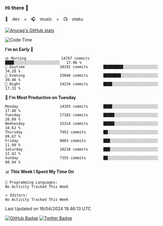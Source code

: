 ### Hi there 👋

🚀　dev　+　🎧　music　+　📺　otaku


[![Anurag's GitHub stats](https://github-readme-stats.vercel.app/api?username=koheitasaka&count_private=true&show_icons=true&theme=monokai)](https://github.com/koheitasaka/github-readme-stats)

<!--START_SECTION:waka-->
![Code Time](http://img.shields.io/badge/Code%20Time-1%2C161%20hrs%2023%20mins-blue)

**I'm an Early 🐤** 

```text
🌞 Morning                14767 commits       ████░░░░░░░░░░░░░░░░░░░░░   17.96 % 
🌆 Daytime                28192 commits       █████████░░░░░░░░░░░░░░░░   34.28 % 
🌃 Evening                25046 commits       ████████░░░░░░░░░░░░░░░░░   30.46 % 
🌙 Night                  14234 commits       ████░░░░░░░░░░░░░░░░░░░░░   17.31 % 
```
📅 **I'm Most Productive on Tuesday** 

```text
Monday                   14355 commits       ████░░░░░░░░░░░░░░░░░░░░░   17.46 % 
Tuesday                  17182 commits       █████░░░░░░░░░░░░░░░░░░░░   20.89 % 
Wednesday                15314 commits       █████░░░░░░░░░░░░░░░░░░░░   18.62 % 
Thursday                 7952 commits        ██░░░░░░░░░░░░░░░░░░░░░░░   09.67 % 
Friday                   9863 commits        ███░░░░░░░░░░░░░░░░░░░░░░   11.99 % 
Saturday                 10218 commits       ███░░░░░░░░░░░░░░░░░░░░░░   12.42 % 
Sunday                   7355 commits        ██░░░░░░░░░░░░░░░░░░░░░░░   08.94 % 
```


📊 **This Week I Spent My Time On** 

```text
💬 Programming Languages: 
No Activity Tracked This Week

🔥 Editors: 
No Activity Tracked This Week
```


 Last Updated on 16/04/2024 19:46:13 UTC
<!--END_SECTION:waka-->

[![GitHub Badge](https://img.shields.io/badge/GitHub-100000?style=for-the-badge&logo=github&logoColor=white)](https://github.com/koheitasaka)
[![Twitter Badge](https://img.shields.io/badge/Twitter-1DA1F2?style=for-the-badge&logo=twitter&logoColor=white)](https://twitter.com/sleep_asleep_)

